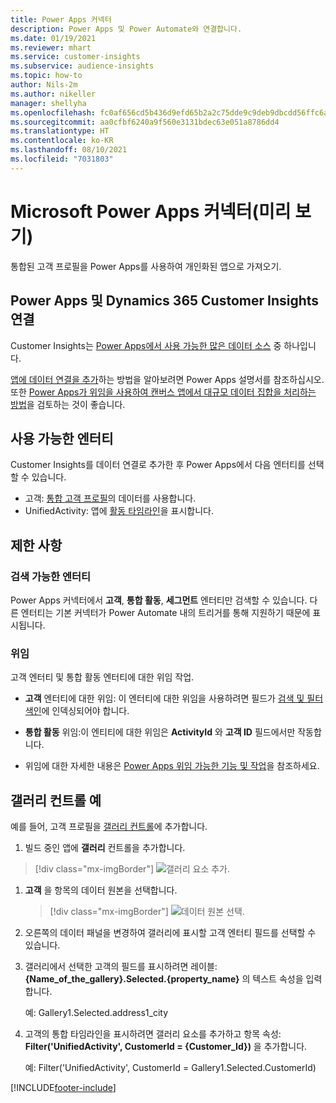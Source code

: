 ```yaml
---
title: Power Apps 커넥터
description: Power Apps 및 Power Automate와 연결합니다.
ms.date: 01/19/2021
ms.reviewer: mhart
ms.service: customer-insights
ms.subservice: audience-insights
ms.topic: how-to
author: Nils-2m
ms.author: nikeller
manager: shellyha
ms.openlocfilehash: fc0af656cd5b436d9efd65b2a2c75dde9c9deb9dbcdd56ffc6a960f5878a631f
ms.sourcegitcommit: aa0cfbf6240a9f560e3131bdec63e051a8786dd4
ms.translationtype: HT
ms.contentlocale: ko-KR
ms.lasthandoff: 08/10/2021
ms.locfileid: "7031803"
---
```

# <a name="microsoft-power-apps-connector-preview"></a>Microsoft Power Apps 커넥터(미리 보기)

통합된 고객 프로필을 Power Apps를 사용하여 개인화된 앱으로 가져오기.

## <a name="connect-power-apps-and-dynamics-365-customer-insights"></a>Power Apps 및 Dynamics 365 Customer Insights 연결

Customer Insights는 [Power Apps에서 사용 가능한 많은 데이터 소스](/powerapps/maker/canvas-apps/working-with-data-sources) 중 하나입니다.

[앱에 데이터 연결을 추가](/powerapps/maker/canvas-apps/add-data-connection)하는 방법을 알아보려면 Power Apps 설명서를 참조하십시오. 또한 [Power Apps가 위임을 사용하여 캔버스 앱에서 대규모 데이터 집합을 처리하는 방법](/powerapps/maker/canvas-apps/delegation-overview)을 검토하는 것이 좋습니다.

## <a name="available-entities"></a>사용 가능한 엔터티

Customer Insights를 데이터 연결로 추가한 후 Power Apps에서 다음 엔터티를 선택할 수 있습니다.

- 고객: [통합 고객 프로필](customer-profiles.md)의 데이터를 사용합니다.
- UnifiedActivity: 앱에 [활동 타임라인](activities.md)을 표시합니다.

## <a name="limitations"></a>제한 사항

### <a name="retrievable-entities"></a>검색 가능한 엔터티

Power Apps 커넥터에서 **고객**, **통합 활동**, **세그먼트** 엔터티만 검색할 수 있습니다. 다른 엔터티는 기본 커넥터가 Power Automate 내의 트리거를 통해 지원하기 때문에 표시됩니다.  

### <a name="delegation"></a>위임

고객 엔터티 및 통합 활동 엔터티에 대한 위임 작업. 

- **고객** 엔터티에 대한 위임: 이 엔터티에 대한 위임을 사용하려면 필드가 [검색 및 필터 색인](search-filter-index.md)에 인덱싱되어야 합니다.  

- **통합 활동** 위임:이 엔티티에 대한 위임은 **ActivityId** 와 **고객 ID** 필드에서만 작동합니다.  

- 위임에 대한 자세한 내용은 [Power Apps 위임 가능한 기능 및 작업](/connectors/commondataservice/#power-apps-delegable-functions-and-operations-for-the-cds-for-apps)을 참조하세요. 

## <a name="example-gallery-control"></a>갤러리 컨트롤 예

예를 들어, 고객 프로필을 [갤러리 컨트롤](/powerapps/maker/canvas-apps/add-gallery)에 추가합니다.

1. 빌드 중인 앱에 **갤러리** 컨트롤을 추가합니다.

> [!div class="mx-imgBorder"]
> ![갤러리 요소 추가.](media/connector-powerapps9.png "갤러리 요소 추가")

1. **고객** 을 항목의 데이터 원본을 선택합니다.

    > [!div class="mx-imgBorder"]
    > ![데이터 원본 선택.](media/choose-datasource-powerapps.png "데이터 원본 선택")

1. 오른쪽의 데이터 패널을 변경하여 갤러리에 표시할 고객 엔터티 필드를 선택할 수 있습니다.

1. 갤러리에서 선택한 고객의 필드를 표시하려면 레이블: **{Name_of_the_gallery}.Selected.{property_name}** 의 텍스트 속성을 입력합니다.

    예: Gallery1.Selected.address1_city

1. 고객의 통합 타임라인을 표시하려면 갤러리 요소를 추가하고 항목 속성: **Filter('UnifiedActivity', CustomerId = {Customer_Id})** 을 추가합니다.

    예: Filter('UnifiedActivity', CustomerId = Gallery1.Selected.CustomerId)


[!INCLUDE[footer-include](../includes/footer-banner.md)]
